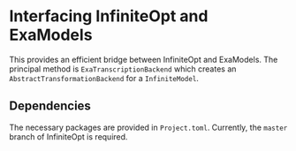# Interfacing InfiniteOpt and ExaModels
This provides an efficient bridge between InfiniteOpt and ExaModels. The principal method is `ExaTranscriptionBackend`
which creates an `AbstractTransformationBackend` for a `InfiniteModel`. 

## Dependencies
The necessary packages are provided in `Project.toml`. 
Currently, the `master` branch of InfiniteOpt is required.
